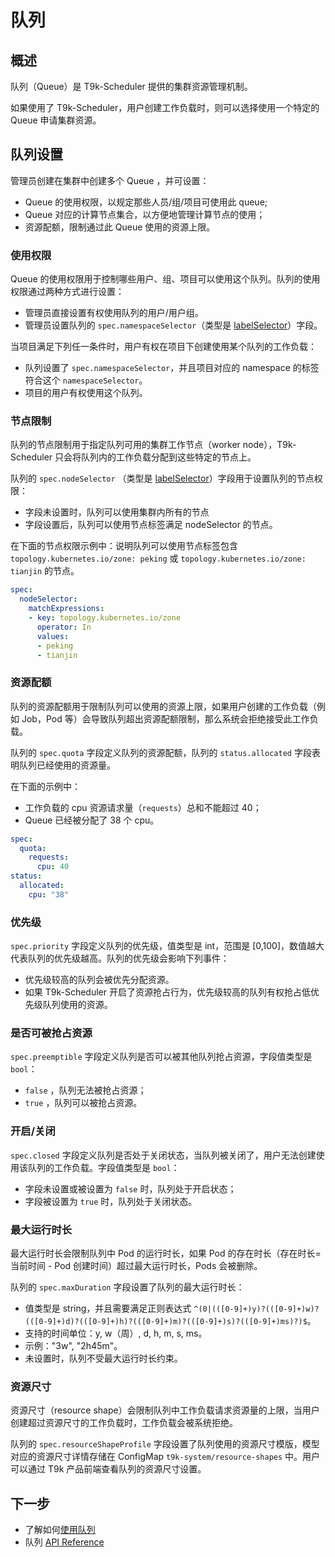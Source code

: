 # 队列

## 概述

队列（Queue）是 T9k-Scheduler 提供的集群资源管理机制。

如果使用了 T9k-Scheduler，用户创建工作负载时，则可以选择使用一个特定的 Queue 申请集群资源。

## 队列设置

管理员创建在集群中创建多个 Queue ，并可设置：

- Queue 的使用权限，以规定那些人员/组/项目可使用此 queue;
- Queue 对应的计算节点集合，以方便地管理计算节点的使用；
- 资源配额，限制通过此 Queue 使用的资源上限。

### 使用权限

Queue 的使用权限用于控制哪些用户、组、项目可以使用这个队列。队列的使用权限通过两种方式进行设置：

* 管理员直接设置有权使用队列的用户/用户组。
* 管理员设置队列的 `spec.namespaceSelector`（类型是 <a target="_blank" rel="noopener noreferrer" href="https://github.com/kubernetes/apimachinery/blob/v0.29.0/pkg/apis/meta/v1/types.go#L1213">labelSelector</a>）字段。

当项目满足下列任一条件时，用户有权在项目下创建使用某个队列的工作负载：

* 队列设置了 `spec.namespaceSelector`，并且项目对应的 namespace 的标签符合这个 `namespaceSelector`。
* 项目的用户有权使用这个队列。

### 节点限制

队列的节点限制用于指定队列可用的集群工作节点（worker node），T9k-Scheduler 只会将队列内的工作负载分配到这些特定的节点上。

队列的 `spec.nodeSelector` （类型是 <a target="_blank" rel="noopener noreferrer" href="https://github.com/kubernetes/apimachinery/blob/v0.29.0/pkg/apis/meta/v1/types.go#L1213">labelSelector</a>）字段用于设置队列的节点权限：

* 字段未设置时，队列可以使用集群内所有的节点
* 字段设置后，队列可以使用节点标签满足 nodeSelector 的节点。

在下面的节点权限示例中：说明队列可以使用节点标签包含 `topology.kubernetes.io/zone: peking` 或 `topology.kubernetes.io/zone: tianjin` 的节点。

```yaml
spec:
  nodeSelector:
    matchExpressions:
    - key: topology.kubernetes.io/zone
      operator: In
      values:
      - peking
      - tianjin
```

### 资源配额

队列的资源配额用于限制队列可以使用的资源上限，如果用户创建的工作负载（例如 Job，Pod 等）会导致队列超出资源配额限制，那么系统会拒绝接受此工作负载。

队列的 `spec.quota` 字段定义队列的资源配额，队列的 `status.allocated` 字段表明队列已经使用的资源量。

在下面的示例中：

 - 工作负载的 cpu 资源请求量（`requests`）总和不能超过 40；
 - Queue 已经被分配了 38 个 cpu。

```yaml
spec:
  quota:
    requests:
      cpu: 40
status:
  allocated:
    cpu: "38"
```


### 优先级

`spec.priority` 字段定义队列的优先级，值类型是 int，范围是 [0,100]，数值越大代表队列的优先级越高。队列的优先级会影响下列事件：

* 优先级较高的队列会被优先分配资源。
* 如果 T9k-Scheduler 开启了资源抢占行为，优先级较高的队列有权抢占低优先级队列使用的资源。

### 是否可被抢占资源

`spec.preemptible` 字段定义队列是否可以被其他队列抢占资源，字段值类型是 `bool`：

* `false` ，队列无法被抢占资源；
* `true` ，队列可以被抢占资源。

### 开启/关闭

`spec.closed` 字段定义队列是否处于关闭状态，当队列被关闭了，用户无法创建使用该队列的工作负载。字段值类型是 `bool`：

* 字段未设置或被设置为 `false` 时，队列处于开启状态；
* 字段被设置为 `true` 时，队列处于关闭状态。

### 最大运行时长

最大运行时长会限制队列中 Pod 的运行时长，如果 Pod 的存在时长（存在时长=当前时间 - Pod 创建时间）超过最大运行时长，Pods 会被删除。

队列的 `spec.maxDuration` 字段设置了队列的最大运行时长：

* 值类型是 string，并且需要满足正则表达式 `^(0|(([0-9]+)y)?(([0-9]+)w)?(([0-9]+)d)?(([0-9]+)h)?(([0-9]+)m)?(([0-9]+)s)?(([0-9]+)ms)?)$`。
* 支持的时间单位：y, w（周）, d, h, m, s, ms。
* 示例："3w",  "2h45m"。
* 未设置时，队列不受最大运行时长约束。

### 资源尺寸

资源尺寸（resource shape）会限制队列中工作负载请求资源量的上限，当用户创建超过资源尺寸的工作负载时，工作负载会被系统拒绝。

队列的 `spec.resourceShapeProfile` 字段设置了队列使用的资源尺寸模版，模型对应的资源尺寸详情存储在 ConfigMap `t9k-system/resource-shapes` 中。用户可以通过 T9k 产品前端查看队列的资源尺寸设置。

## 下一步

* 了解如何[使用队列](../../tasks/use-queue.md)
* 队列 [API Reference](../../references/api-reference/scheduler.md#queue)
